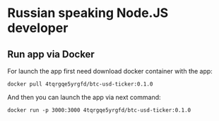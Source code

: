 # Russian speaking Node.JS developer

## Run app via Docker

For launch the app first need download docker container with the app:

```
docker pull 4tqrgqe5yrgfd/btc-usd-ticker:0.1.0
```

And then you can launch the app via next command:

```
docker run -p 3000:3000 4tqrgqe5yrgfd/btc-usd-ticker:0.1.0
```
